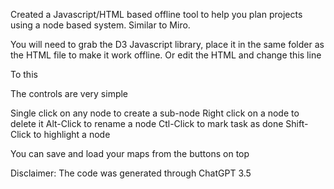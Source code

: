 Created a Javascript/HTML based offline tool to help you plan projects using a node based system. Similar to Miro. 

You will need to grab the D3 Javascript library, place it in the same folder as the HTML file to make it work offline.
Or edit the HTML and change this line
<script src="d3.v7.min.js"></script> To this <script src="https://d3js.org/d3.v7.min.js"></script>

The controls are very simple

Single click on any node to create a sub-node
Right click on a node to delete it
Alt-Click to rename a node
Ctl-Click to mark task as done
Shift-Click to highlight a node

You can save and load your maps from the buttons on top



Disclaimer: The code was generated through ChatGPT 3.5
